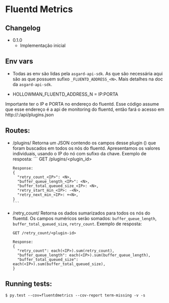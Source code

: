 # Fluentd Metrics

## Changelog

 * 0.1.0
    - Implementação inicial

## Env vars
* Todas as env são lidas pela `asgard-api-sdk`. As que são necessária aqui são 
as que possuem sufixo `_FLUENTD_ADDRESS_<N>`. Mais detalhes na doc da `asgard-api-sdk`.


* HOLLOWMAN_FLUENTD_ADDRESS_N = IP:PORTA

Importante ter o IP e PORTA no endereço do fluentd. Esse código assume que esse endereço é a api
de monitoring do fluentd, então fará o acesso em http://<IP>:<PORTA>/api/plugins.json

## Routes:

* /plugins/<plugin-id>
    Retorna um JSON contendo os campos desse plugin (<plugin-id>) que foram buscados em todos os nós do fluentd.
    Apresentamos os valores individuais, usando o IP do nó com sufixo da chave.
      Exemplo de resposta:
      ```
      GET /plugins/<plugin_id>

      Response:
      {
        "retry_count_<IP>": <N>,
        "buffer_queue_length_<IP>": <N>,
        "buffer_total_queued_size_<IP>: <N>,
        "retry_start_min_<IP>: -<N>,
        "retry_next_min_<IP>: +<N>,
      }
      ```
* /retry_count/<plugin-id>
    Retorna os dados sumarizados para todos os nós do fluentd.
    Os campos numéricos serão somados: `buffer_queue_length`, `buffer_total_queued_size`, `retry_count`. 
    Exemplo de resposta:
    ```
    GET /retry_count/<plugin-id>

    Response:
    {
      "retry_count": each(<IP>).sum(retry_count),
      "buffer_queue_length": each(<IP>).sum(buffer_queue_length),
      "buffer_total_queued_size": each(<IP>).sum(buffer_total_queued_size),
    }
    ```


## Running tests:
`$ py.test --cov=fluentdmetrics --cov-report term-missing -v -s`
